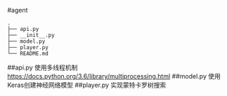 #agent
```
.
├── api.py
├── __init__.py
├── model.py
├── player.py
└── README.md
```
##api.py
使用多线程机制
https://docs.python.org/3.6/library/multiprocessing.html
##model.py
使用Keras创建神经网络模型
##player.py
实现蒙特卡罗树搜索

